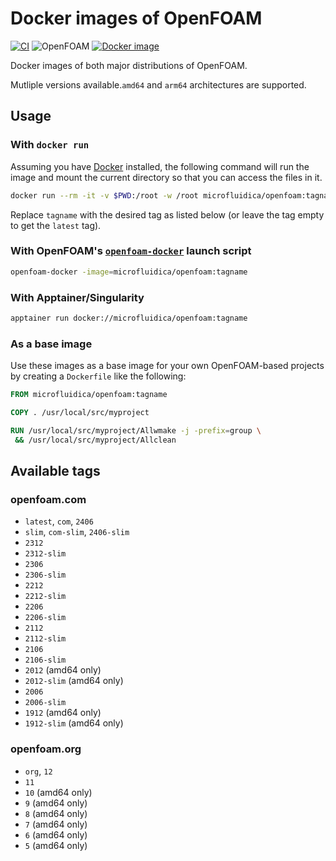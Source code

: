# Docker images of OpenFOAM

[![CI](https://github.com/gerlero/docker-openfoam/actions/workflows/ci.yml/badge.svg)](https://github.com/gerlero/docker-openfoam/actions/workflows/ci.yml)
![OpenFOAM](https://img.shields.io/badge/openfoam-.com%20|%20.org-informational)
[![Docker image](https://img.shields.io/badge/docker%20image-microfluidica%2Fopenfoam-0085a0)](https://hub.docker.com/r/microfluidica/openfoam/)

Docker images of both major distributions of OpenFOAM.

Mutliple versions available.`amd64` and `arm64` architectures are supported.

## Usage

### With `docker run`

Assuming you have [Docker](https://www.docker.com) installed, the following command will run the image and mount the current directory so that you can access the files in it.

```bash
docker run --rm -it -v $PWD:/root -w /root microfluidica/openfoam:tagname
```

Replace `tagname` with the desired tag as listed below (or leave the tag empty to get the `latest` tag).

### With OpenFOAM's [`openfoam-docker`](https://develop.openfoam.com/Development/openfoam/-/wikis/precompiled/docker) launch script

```bash
openfoam-docker -image=microfluidica/openfoam:tagname
```

### With Apptainer/Singularity

```bash
apptainer run docker://microfluidica/openfoam:tagname
```

### As a base image

Use these images as a base image for your own OpenFOAM-based projects by creating a `Dockerfile` like the following:

```Dockerfile
FROM microfluidica/openfoam:tagname

COPY . /usr/local/src/myproject

RUN /usr/local/src/myproject/Allwmake -j -prefix=group \
 && /usr/local/src/myproject/Allclean
```

## Available tags

### openfoam.com

- `latest`, `com`, `2406`
- `slim`, `com-slim`, `2406-slim`
- `2312`
- `2312-slim`
- `2306`
- `2306-slim`
- `2212`
- `2212-slim`
- `2206`
- `2206-slim`
- `2112`
- `2112-slim`
- `2106`
- `2106-slim`
- `2012` (amd64 only)
- `2012-slim` (amd64 only)
- `2006`
- `2006-slim`
- `1912` (amd64 only)
- `1912-slim` (amd64 only)

### openfoam.org

- `org`, `12`
- `11`
- `10` (amd64 only)
- `9` (amd64 only)
- `8` (amd64 only)
- `7` (amd64 only)
- `6` (amd64 only)
- `5` (amd64 only)
